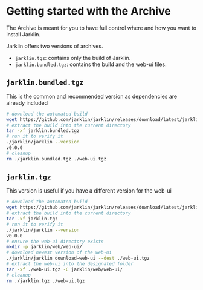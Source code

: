 # Getting started with the Archive

The Archive is meant for you to have full control where and how you want to install Jarklin.

Jarklin offers two versions of archives.
- `jarklin.tgz`: contains only the build of Jarklin.
- `jarklin.bundled.tgz`: contains the build and the web-ui files.

## `jarklin.bundled.tgz`

This is the common and recommended version as dependencies are already included

```bash
# download the automated build
wget https://github.com/jarklin/jarklin/releases/download/latest/jarklin.bundled.tgz
# extract the build into the current directory
tar -xf jarklin.bundled.tgz
# run it to verify it
./jarklin/jarklin --version
v0.0.0
# cleanup
rm ./jarklin.bundled.tgz ./web-ui.tgz
```

## `jarklin.tgz`

This version is useful if you have a different version for the web-ui

```bash
# download the automated build
wget https://github.com/jarklin/jarklin/releases/download/latest/jarklin.tgz
# extract the build into the current directory
tar -xf jarklin.tgz
# run it to verify it
./jarklin/jarklin --version
v0.0.0
# ensure the web-ui directory exists
mkdir -p jarklin/web/web-ui/
# download newest version of the web-ui
./jarklin/jarklin download-web-ui --dest ./web-ui.tgz
# extract the web-ui into the designated folder
tar -xf ./web-ui.tgz -C jarklin/web/web-ui/
# cleanup
rm ./jarklin.tgz ./web-ui.tgz
```
